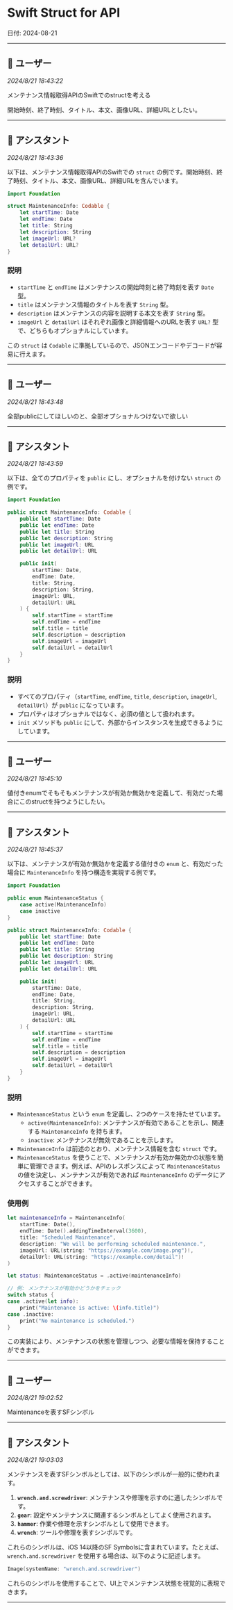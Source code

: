 # Swift Struct for API

日付: 2024-08-21

---

## 👤 ユーザー
*2024/8/21 18:43:22*

メンテナンス情報取得APIのSwiftでのstructを考える

開始時刻、終了時刻、タイトル、本文、画像URL、詳細URLとしたい。

---

## 🤖 アシスタント
*2024/8/21 18:43:36*

以下は、メンテナンス情報取得APIのSwiftでの `struct` の例です。開始時刻、終了時刻、タイトル、本文、画像URL、詳細URLを含んでいます。

```swift
import Foundation

struct MaintenanceInfo: Codable {
    let startTime: Date
    let endTime: Date
    let title: String
    let description: String
    let imageUrl: URL?
    let detailUrl: URL?
}
```

### 説明
- `startTime` と `endTime` はメンテナンスの開始時刻と終了時刻を表す `Date` 型。
- `title` はメンテナンス情報のタイトルを表す `String` 型。
- `description` はメンテナンスの内容を説明する本文を表す `String` 型。
- `imageUrl` と `detailUrl` はそれぞれ画像と詳細情報へのURLを表す `URL?` 型で、どちらもオプショナルにしています。

この `struct` は `Codable` に準拠しているので、JSONエンコードやデコードが容易に行えます。

---

## 👤 ユーザー
*2024/8/21 18:43:48*

全部publicにしてほしいのと、全部オプショナルつけないで欲しい

---

## 🤖 アシスタント
*2024/8/21 18:43:59*

以下は、全てのプロパティを `public` にし、オプショナルを付けない `struct` の例です。

```swift
import Foundation

public struct MaintenanceInfo: Codable {
    public let startTime: Date
    public let endTime: Date
    public let title: String
    public let description: String
    public let imageUrl: URL
    public let detailUrl: URL

    public init(
        startTime: Date,
        endTime: Date,
        title: String,
        description: String,
        imageUrl: URL,
        detailUrl: URL
    ) {
        self.startTime = startTime
        self.endTime = endTime
        self.title = title
        self.description = description
        self.imageUrl = imageUrl
        self.detailUrl = detailUrl
    }
}
```

### 説明
- すべてのプロパティ（`startTime`, `endTime`, `title`, `description`, `imageUrl`, `detailUrl`）が `public` になっています。
- プロパティはオプショナルではなく、必須の値として扱われます。
- `init` メソッドも `public` にして、外部からインスタンスを生成できるようにしています。

---

## 👤 ユーザー
*2024/8/21 18:45:10*

値付きenumでそもそもメンテナンスが有効か無効かを定義して、有効だった場合にこのstructを持つようにしたい。

---

## 🤖 アシスタント
*2024/8/21 18:45:37*

以下は、メンテナンスが有効か無効かを定義する値付きの `enum` と、有効だった場合に `MaintenanceInfo` を持つ構造を実現する例です。

```swift
import Foundation

public enum MaintenanceStatus {
    case active(MaintenanceInfo)
    case inactive
}

public struct MaintenanceInfo: Codable {
    public let startTime: Date
    public let endTime: Date
    public let title: String
    public let description: String
    public let imageUrl: URL
    public let detailUrl: URL

    public init(
        startTime: Date,
        endTime: Date,
        title: String,
        description: String,
        imageUrl: URL,
        detailUrl: URL
    ) {
        self.startTime = startTime
        self.endTime = endTime
        self.title = title
        self.description = description
        self.imageUrl = imageUrl
        self.detailUrl = detailUrl
    }
}
```

### 説明
- `MaintenanceStatus` という `enum` を定義し、2つのケースを持たせています。
  - `active(MaintenanceInfo)`: メンテナンスが有効であることを示し、関連する `MaintenanceInfo` を持ちます。
  - `inactive`: メンテナンスが無効であることを示します。
- `MaintenanceInfo` は前述のとおり、メンテナンス情報を含む `struct` です。
- `MaintenanceStatus` を使うことで、メンテナンスが有効か無効かの状態を簡単に管理できます。例えば、APIのレスポンスによって `MaintenanceStatus` の値を決定し、メンテナンスが有効であれば `MaintenanceInfo` のデータにアクセスすることができます。

### 使用例

```swift
let maintenanceInfo = MaintenanceInfo(
    startTime: Date(),
    endTime: Date().addingTimeInterval(3600),
    title: "Scheduled Maintenance",
    description: "We will be performing scheduled maintenance.",
    imageUrl: URL(string: "https://example.com/image.png")!,
    detailUrl: URL(string: "https://example.com/detail")!
)

let status: MaintenanceStatus = .active(maintenanceInfo)

// 例: メンテナンスが有効かどうかをチェック
switch status {
case .active(let info):
    print("Maintenance is active: \(info.title)")
case .inactive:
    print("No maintenance is scheduled.")
}
```

この実装により、メンテナンスの状態を管理しつつ、必要な情報を保持することができます。

---

## 👤 ユーザー
*2024/8/21 19:02:52*

Maintenanceを表すSFシンボル

---

## 🤖 アシスタント
*2024/8/21 19:03:03*

メンテナンスを表すSFシンボルとしては、以下のシンボルが一般的に使われます。

1. **`wrench.and.screwdriver`**: メンテナンスや修理を示すのに適したシンボルです。
2. **`gear`**: 設定やメンテナンスに関連するシンボルとしてよく使用されます。
3. **`hammer`**: 作業や修理を示すシンボルとして使用できます。
4. **`wrench`**: ツールや修理を表すシンボルです。

これらのシンボルは、iOS 14以降のSF Symbolsに含まれています。たとえば、`wrench.and.screwdriver` を使用する場合は、以下のように記述します。

```swift
Image(systemName: "wrench.and.screwdriver")
```

これらのシンボルを使用することで、UI上でメンテナンス状態を視覚的に表現できます。

---
